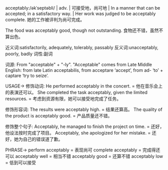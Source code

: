 acceptably:/əkˈseptəbli/ | adv. | 可接受地，尚可地 | In a manner that can be accepted; in a satisfactory way. | Her work was judged to be acceptably complete. 她的工作被评判为尚可完成。

The food was acceptably good, though not outstanding.  食物还不错，虽然不算出色。


近义词:satisfactorily, adequately, tolerably, passably
反义词:unacceptably, poorly, badly
词性:副词

词源:
From "acceptable" + "-ly".  "Acceptable" comes from Late Middle English: from late Latin acceptabilis, from acceptare ‘accept’, from ad- ‘to’ + captare ‘try to seize’.

USAGE->
修饰动词:
He performed acceptably in the concert. = 他在音乐会上的表演还可以。
She completed the task acceptably, given the limited resources. = 考虑到资源有限，她可以接受地完成了任务。

修饰形容词:
The results were acceptably high. = 结果还算高。
The quality of the product is acceptably good. = 产品质量还不错。

修饰整个句子:
Acceptably, he managed to finish the project on time. = 还好，他设法按时完成了项目。
Acceptably, she apologized for her mistake. = 还好，她为自己的错误道了歉。


PHRASE->
perform acceptably = 表现尚可
complete acceptably = 完成得还可以
acceptably well = 相当不错
acceptably good = 还算不错
acceptably low =  低到可以接受
